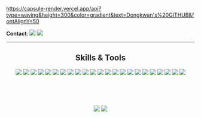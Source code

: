 https://capsule-render.vercel.app/api?type=waving&height=300&color=gradient&text=Dongkwan's%20GITHUB&fontAlignY=50

**Contact**: <a href="https://velog.io/@dongkwan00/posts"><img src="https://img.shields.io/badge/Velog-20C997?style=plastic&logo=Velog&logoColor=white&link=https://velog.io/@dongkwan00/posts"/></a>
<img src="https://img.shields.io/badge/dkkim_it@naver.com-03C75A?style=plastic&logo=Notion&logoColor=white">

***

<div align="center">
  <h2>Skills & Tools</h2>
  <img src="https://img.shields.io/badge/C-A8B9CC?style=plastic&logo=C&logoColor=white"/>
  <img src="https://img.shields.io/badge/Java-007396?style=plastic&logo=Java&logoColor=white">
  <img src="https://img.shields.io/badge/Python-3776AB?style=plastic&logo=Python&logoColor=white">
  <img src="https://img.shields.io/badge/HTML5-E34F26?style=plastic&logo=HTML5&logoColor=white">
  <img src="https://img.shields.io/badge/CSS3-1572B6?style=plastic&logo=CSS3&logoColor=white">
  <img src="https://img.shields.io/badge/JavaScript-F7DF1E?style=plastic&logo=JavaScript&logoColor=white">
  <img src="https://img.shields.io/badge/SpringBoot-6DB33F?style=plastic&logo=SpringBoot&logoColor=white">
  <img src="https://img.shields.io/badge/JUnit5-25A162?style=plastic&logo=JUnit5&logoColor=white">
  <img src="https://img.shields.io/badge/Flask-000000?style=plastic&logo=Flask&logoColor=white">
  <img src="https://img.shields.io/badge/React-61DAFB?style=plastic&logo=React&logoColor=white">
  <img src="https://img.shields.io/badge/Django-092E20?style=plastic&logo=Django&logoColor=white">
  <img src="https://img.shields.io/badge/MySQL-4479A1?style=plastic&logo=MySQL&logoColor=white">
  <img src="https://img.shields.io/badge/Firebase-DD2C00?style=plastic&logo=Firebase&logoColor=white">
  <img src="https://img.shields.io/badge/Android-3DDC84?style=plastic&logo=Android&logoColor=white">
  <img src="https://img.shields.io/badge/Android%20Studio-3DDC84?style=plastic&logo=Android%20Studio&logoColor=white">
  <img src="https://img.shields.io/badge/IntellijIDEA-000000?style=plastic&logo=intellijidea&logoColor=white">
  <img src="https://img.shields.io/badge/VScode-0085CA?style=plastic&logo=VScode&logoColor=white">
  <img src="https://img.shields.io/badge/Google%20Colab-F9AB00?style=plastic&logo=Google%20Colab&logoColor=white">
  <img src="https://img.shields.io/badge/Git-F05032?style=plastic&logo=Git&logoColor=white">
  <img src="https://img.shields.io/badge/GitLab-FC6D26?style=plastic&logo=GitLab&logoColor=white">
  <img src="https://img.shields.io/badge/Postman-FF6C37?style=plastic&logo=Postman&logoColor=white">
  <img src="https://img.shields.io/badge/Jira-0052CC?style=plastic&logo=Jira&logoColor=white">
  <img src="https://img.shields.io/badge/Slack-4A154B?style=plastic&logo=Slack&logoColor=white">
</div>

<br><br><br>

<div align="center">
  <span>
    <img src="https://github-readme-stats.vercel.app/api?username=DongkwanKim00&show_icons=true&theme=radical" style="display: inline-block;">
  </span>
  <span>
    <img src="https://github-readme-stats.vercel.app/api/top-langs/?username=DongkwanKim00&layout=compact" style="display: inline-block;">
  </span>
</div>
